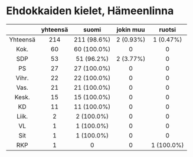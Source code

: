 # Ehdokkaiden kielet, Hämeenlinna

| |yhteensä|suomi|jokin muu|ruotsi|
|:---:|:---:|:---:|:---:|:---:|
|Yhteensä|214|211 (98.6%)|2 (0.93%)|1 (0.47%)|
|Kok.|60|60 (100.0%)|0|0|
|SDP|53|51 (96.2%)|2 (3.77%)|0|
|PS|27|27 (100.0%)|0|0|
|Vihr.|22|22 (100.0%)|0|0|
|Vas.|21|21 (100.0%)|0|0|
|Kesk.|15|15 (100.0%)|0|0|
|KD|11|11 (100.0%)|0|0|
|Liik.|2|2 (100.0%)|0|0|
|VL|1|1 (100.0%)|0|0|
|Sit|1|1 (100.0%)|0|0|
|RKP|1|0|0|1 (100.0%)|

